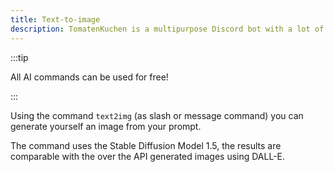 ```yaml
---
title: Text-to-image
description: TomatenKuchen is a multipurpose Discord bot with a lot of features for your server. Generate more or less good looking images using the text-to-image command.
---
```


:::tip

All AI commands can be used for free!

:::

Using the command `text2img` (as slash or message command) you can generate yourself an image from your prompt.

The command uses the Stable Diffusion Model 1.5, the results are comparable with the over the API generated images using DALL-E.
